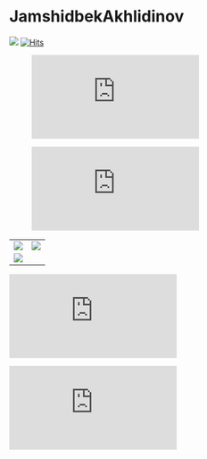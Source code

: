 # JamshidbekAkhlidinov

<a href="https://wakatime.com/@d3110f77-d926-4238-8cdc-a8991b6685c0"><img src="https://wakatime.com/badge/user/d3110f77-d926-4238-8cdc-a8991b6685c0.svg"></a>
<a href="https://hits.sh/github.com/jamshidbekakhlidinov/"><img alt="Hits" src="https://hits.sh/github.com/jamshidbekakhlidinov.svg?style=plastic"/></a>

<figure><embed src="https://wakatime.com/share/@jamshidbekakhlidinov/97d7468b-f893-4c34-b43b-07a93fa85586.svg"></embed></figure>

<figure><embed src="https://wakatime.com/share/@jamshidbekakhlidinov/305de534-1b0e-4af3-a3e9-3c41d9317449.svg"></embed></figure>

<table>
  <tr>
    <td>
      <img src="https://github-readme-stats.vercel.app/api?username=jamshidbekakhlidinov&show_icons=true&theme=radical">
    </td>
    <td>
      <img src="https://github-readme-stats.vercel.app/api/top-langs/?username=jamshidbekakhlidinov&layout=compact">
    </td>
  </tr>
  <tr>
    <td colspan=2>
      <img src="https://github-profile-trophy.vercel.app/?username=jamshidbekakhlidinov&column=7&rank=SSS,SS,S,AAA,AA,A,B,C">
    </td>
  </tr>
</table>


<embed src="https://wakatime.com/share/@jamshidbekakhlidinov/f395b733-917f-4795-ac53-1ab1c1001512.svg"></embed>


<embed src="https://wakatime.com/share/@jamshidbekakhlidinov/638ade83-6d2d-418f-89ac-d5ff2b8aef9d.svg"></embed>
